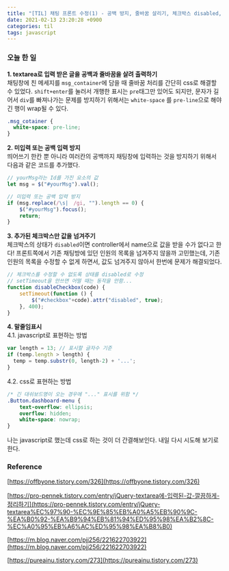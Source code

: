 ```yaml
---
title: "[TIL] 채팅 프론트 수정(1) - 공백 방지, 줄바꿈 살리기, 체크박스 disabled, 말줄임표시"
date: 2021-02-13 23:20:28 +0900
categories: til
tags: javascript
---
```


### 오늘 한 일  

**1. textarea로 입력 받은 글을 공백과 줄바꿈을 살려 출력하기**  
    채팅창에 친 메세지를 `msg_container`에 담을 때 줄바꿈 처리를 간단히 css로 해결할 수 있었다. `shift+enter`를 눌러서 개행한 표시는 `pre`태그만 있어도 되지만, 문자가 길어서 `div`를 빠져나가는 문제를 방지하기 위해서는 `white-space` 를 `pre-line`으로 해야 긴 행이 wrap될 수 있다.  
```css
.msg_cotainer {
  white-space: pre-line;
}
```


**2. 미입력 또는 공백 입력 방지**  
    띄어쓰기 한칸 뿐 아니라 여러칸의 공백까지 채팅창에 입력하는 것을 방지하기 위해서 다음과 같은 코드를 추가했다.  
```jsx
// yourMsg라는 Id를 가진 요소의 값
let msg = $("#yourMsg").val();

// 미입력 또는 공백 입력 방지
if (msg.replace(/\s|　/gi, "").length == 0) {
    $("#yourMsg").focus();
    return;
}
```


**3. 추가된 체크박스만 값을 넘겨주기**  
    체크박스의 상태가 `disabled`이면 controller에서 name으로 값을 받을 수가 없다고 한다! 프론트쪽에서 기존 채팅방에 있던 인원의 목록을 넘겨주지 않을까 고민했는데, 기존인원의 목록을 수정할 수 없게 하면서, 값도 넘겨주지 않아서 한번에 문제가 해결되었다.  
```jsx
// 체크박스를 수정할 수 없도록 상태를 disabled로 수정
// setTimeout을 안쓰면 어떨 때는 동작을 안함...
function disableCheckbox(code) {
    setTimeout(function () {
        $("#checkbox"+code).attr("disabled", true);
    }, 400);
}
```


**4. 말줄임표시**  
    4.1. javascript로 표현하는 방법
```jsx
var length = 13; // 표시할 글자수 기준
if (temp.length > length) {
  temp = temp.substr(0, length-2) + '...';
}
```


   4.2. css로 표현하는 방법  
```css
/* 긴 대쉬보드명이 오는 경우에 "..." 표시를 위함 */
.Button.dashboard-menu {
    text-overflow: ellipsis;
    overflow: hidden;
    white-space: nowrap;
}
```

   나는 javascript로 했는데 css로 하는 것이 더 간결해보인다. 내일 다시 시도해 보기로 한다.  



### Reference

[https://offbyone.tistory.com/326](https://offbyone.tistory.com/326)

[https://pro-pennek.tistory.com/entry/jQuery-textarea에-입력된-값-깔끔하게-정리하기](https://pro-pennek.tistory.com/entry/jQuery-textarea%EC%97%90-%EC%9E%85%EB%A0%A5%EB%90%9C-%EA%B0%92-%EA%B9%94%EB%81%94%ED%95%98%EA%B2%8C-%EC%A0%95%EB%A6%AC%ED%95%98%EA%B8%B0)

[https://m.blog.naver.com/pjj256/221622703922](https://m.blog.naver.com/pjj256/221622703922)

[https://pureainu.tistory.com/273](https://pureainu.tistory.com/273)
